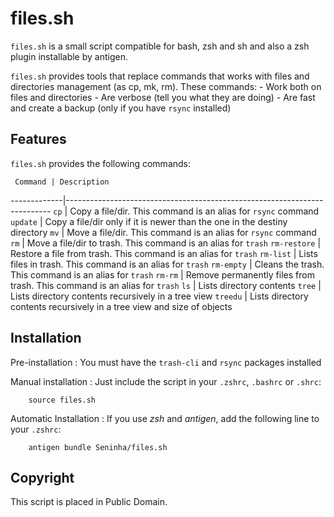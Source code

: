 files.sh
================================================================================

`files.sh` is a small script compatible for bash, zsh and sh and also a zsh plugin
installable by antigen.

`files.sh` provides tools that replace commands that works with files and
directories management (as cp, mk, rm). These commands:
    - Work both on files and directories
    - Are verbose (tell you what they are doing)
    - Are fast and create a backup (only if you have `rsync` installed)


## Features

`files.sh` provides the following commands:

     Command | Description
-------------|--------------------------------------------------------------------------
        `cp` | Copy a file/dir. This command is an alias for `rsync` command
    `update` | Copy a file/dir only if it is newer than the one in the destiny directory
        `mv` | Move a file/dir. This command is an alias for `rsync` command
        `rm` | Move a file/dir to trash. This command is an alias for `trash`
`rm-restore` | Restore a file from trash. This command is an alias for `trash`
   `rm-list` | Lists files in trash. This command is an alias for `trash`
  `rm-empty` | Cleans the trash. This command is an alias for `trash`
     `rm-rm` | Remove permanently files from trash. This command is an alias for `trash`
        `ls` | Lists directory contents
      `tree` | Lists directory contents recursively in a tree view
    `treedu` | Lists directory contents recursively in a tree view and size of objects


## Installation

Pre-installation
:   You must have the `trash-cli` and `rsync` packages installed

Manual installation
:   Just include the script in your `.zshrc`, `.bashrc` or `.shrc`:
        
        source files.sh

Automatic Installation
:   If you use *zsh* and *antigen*, add the following line to your `.zshrc`:

        antigen bundle Seninha/files.sh


## Copyright

This script is placed in Public Domain.
